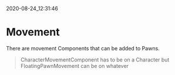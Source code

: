 2020-08-24_12:31:46

# Movement


There are movement Components that can be added to Pawns.

> CharacterMovementComponent has to be on a Character
> but FloatingPawnMovement can be on whatever